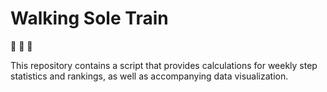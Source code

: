 # Walking Sole Train 

:running_shirt_with_sash: :running: :runner:

This repository contains a script that provides calculations for weekly step statistics and rankings, as well as accompanying data visualization. 

